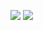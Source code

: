 [![](https://gitlab.com/pl.rachuna-net/containers/sonar-scanner/-/badges/release.svg)](https://gitlab.com/pl.rachuna-net/containers/sonar-scanner/-/releases)
[![](https://gitlab.com/pl.rachuna-net/containers/sonar-scanner/badges/main/pipeline.svg)](https://gitlab.com/pl.rachuna-net/containers/sonar-scanner/-/commits/main)
